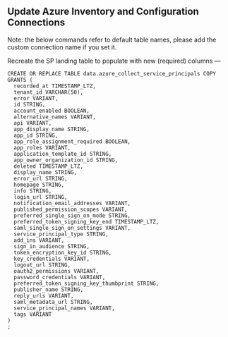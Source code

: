 ## Update Azure Inventory and Configuration Connections

Note: the below commands refer to default table names, please add the custom connection name if you set it.

Recreate the SP landing table to populate with new (required) columns —

~~~
CREATE OR REPLACE TABLE data.azure_collect_service_principals COPY GRANTS (
  recorded_at TIMESTAMP_LTZ,
  tenant_id VARCHAR(50),
  error VARIANT,
  id STRING,
  account_enabled BOOLEAN,
  alternative_names VARIANT,
  api VARIANT,
  app_display_name STRING,
  app_id STRING,
  app_role_assignment_required BOOLEAN,
  app_roles VARIANT,
  application_template_id STRING,
  app_owner_organization_id STRING,
  deleted TIMESTAMP_LTZ,
  display_name STRING,
  error_url STRING,
  homepage STRING,
  info STRING,
  login_url STRING,
  notification_email_addresses VARIANT,
  published_permission_scopes VARIANT,
  preferred_single_sign_on_mode STRING,
  preferred_token_signing_key_end TIMESTAMP_LTZ,
  saml_single_sign_on_settings VARIANT,
  service_principal_type STRING,
  add_ins VARIANT,
  sign_in_audience STRING,
  token_encryption_key_id STRING,
  key_credentials VARIANT,
  logout_url STRING,
  oauth2_permissions VARIANT,
  password_credentials VARIANT,
  preferred_token_signing_key_thumbprint STRING,
  publisher_name STRING,
  reply_urls VARIANT,
  saml_metadata_url STRING,
  service_principal_names VARIANT,
  tags VARIANT
)
;
~~~


